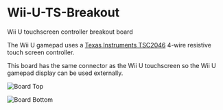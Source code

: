 # Wii-U-TS-Breakout
Wii U touchscreen controller breakout board

The Wii U gamepad uses a [Texas Instruments TSC2046](https://www.digikey.com/product-detail/en/texas-instruments/TSC2046EIPWR/296-41783-1-ND/5224574) 4-wire resistive touch screen controller. 

This board has the same connector as the Wii U touchscreen so the Wii U gamepad display can be used externally.

![Board Top](https://user-images.githubusercontent.com/4998806/35891128-a9bdd18e-0b70-11e8-839d-39951c50a8c0.png)

![Board Bottom](https://user-images.githubusercontent.com/4998806/35891133-b64c155a-0b70-11e8-8dd8-06fb598c1fa9.png)
